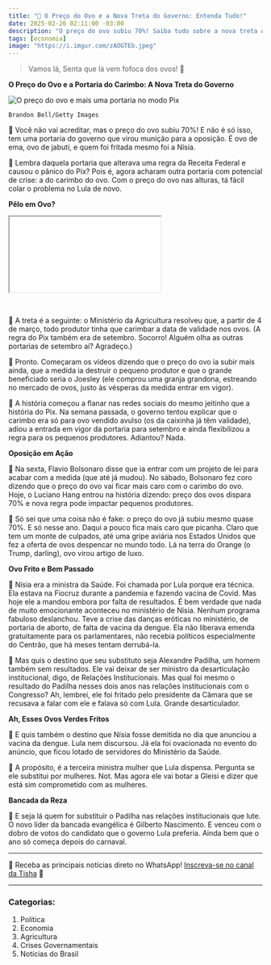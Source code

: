 ```yaml
---
title: "🥚 O Preço do Ovo e a Nova Treta do Governo: Entenda Tudo!"
date: 2025-02-26 02:11:00 -03:00
description: "O preço do ovo subiu 70%! Saiba tudo sobre a nova treta do governo e as teorias da conspiração."
tags: [economia]
image: "https://i.imgur.com/zAOGTEb.jpeg"
---
```


> Vamos lá, Senta que lá vem fofoca dos ovos! 🥚

**O Preço do Ovo e a Portaria do Carimbo: A Nova Treta do Governo**

![O preço do ovo e mais uma portaria no modo Pix](https://i.imgur.com/zAOGTEb.jpeg)

    Brandon Bell/Getty Images

👀 Você não vai acreditar, mas o preço do ovo subiu 70%! E não é só isso, tem uma portaria do governo que virou munição para a oposição. É ovo de ema, ovo de jabuti, e quem foi fritada mesmo foi a Nísia.

👀 Lembra daquela portaria que alterava uma regra da Receita Federal e causou o pânico do Pix? Pois é, agora acharam outra portaria com potencial de crise: a do carimbo do ovo. Com o preço do ovo nas alturas, tá fácil colar o problema no Lula de novo.

**Pêlo em Ovo?**

<div class="video-wrapper">
<div class="plyr__video-embed" id="youtube-player">
<iframe src="[https://www.youtube.com/embed/SnS3-aWHoq0](https://www.youtube.com/embed/F5s45rAVidQ?si=iTlfNlsH4Zi0cPF-&amp;start=105)" allowfullscreen="" allowtransparency="" allow="autoplay"></iframe>
</div>
</div>
<p><br /></p>

👀 A treta é a seguinte: o Ministério da Agricultura resolveu que, a partir de 4 de março, todo produtor tinha que carimbar a data de validade nos ovos. (A regra do Pix também era de setembro. Socorro! Alguém olha as outras portarias de setembro aí? Agradeço.)

👀 Pronto. Começaram os vídeos dizendo que o preço do ovo ia subir mais ainda, que a medida ia destruir o pequeno produtor e que o grande beneficiado seria o Joesley (ele comprou uma granja grandona, estreando no mercado de ovos, justo às vésperas da medida entrar em vigor).

👀 A história começou a flanar nas redes sociais do mesmo jeitinho que a história do Pix. Na semana passada, o governo tentou explicar que o carimbo era só para ovo vendido avulso (os da caixinha já têm validade), adiou a entrada em vigor da portaria para setembro e ainda flexibilizou a regra para os pequenos produtores. Adiantou? Nada.

**Oposição em Ação**

👀 Na sexta, Flavio Bolsonaro disse que ia entrar com um projeto de lei para acabar com a medida (que até já mudou). No sábado, Bolsonaro fez coro dizendo que o preço do ovo vai ficar mais caro com o carimbo do ovo. Hoje, o Luciano Hang entrou na história dizendo: preço dos ovos dispara 70% e nova regra pode impactar pequenos produtores.

👀 Só sei que uma coisa não é fake: o preço do ovo já subiu mesmo quase 70%. E só nesse ano. Daqui a pouco fica mais caro que picanha. Claro que tem um monte de culpados, até uma gripe aviária nos Estados Unidos que fez a oferta de ovos despencar no mundo todo. Lá na terra do Orange (o Trump, darling), ovo virou artigo de luxo.

**Ovo Frito e Bem Passado**

👀 Nísia era a ministra da Saúde. Foi chamada por Lula porque era técnica. Ela estava na Fiocruz durante a pandemia e fazendo vacina de Covid. Mas hoje ele a mandou embora por falta de resultados. É bem verdade que nada de muito emocionante aconteceu no ministério de Nísia. Nenhum programa fabuloso deslanchou. Teve a crise das danças eróticas no ministério, de portaria de aborto, de falta de vacina da dengue. Ela não liberava emenda gratuitamente para os parlamentares, não recebia políticos especialmente do Centrão, que há meses tentam derrubá-la.

👀 Mas quis o destino que seu substituto seja Alexandre Padilha, um homem também sem resultados. Ele vai deixar de ser ministro da desarticulação institucional, digo, de Relações Institucionais. Mas qual foi mesmo o resultado do Padilha nesses dois anos nas relações institucionais com o Congresso? Ah, lembrei, ele foi fritado pelo presidente da Câmara que se recusava a falar com ele e falava só com Lula. Grande desarticulador.

**Ah, Esses Ovos Verdes Fritos**

👀 E quis também o destino que Nísia fosse demitida no dia que anunciou a vacina da dengue. Lula nem discursou. Já ela foi ovacionada no evento do anúncio, que ficou lotado de servidores do Ministério da Saúde.

👀 A propósito, é a terceira ministra mulher que Lula dispensa. Pergunta se ele substitui por mulheres. Not. Mas agora ele vai botar a Gleisi e dizer que está sim comprometido com as mulheres.

**Bancada da Reza**

👀 E seja lá quem for substituir o Padilha nas relações institucionais que lute. O novo líder da bancada evangélica é Gilberto Nascimento. E venceu com o dobro de votos do candidato que o governo Lula preferia. Ainda bem que o ano só começa depois do carnaval.

---

🌟 Receba as principais notícias direto no WhatsApp! [Inscreva-se no canal da Tisha](https://www.whatsapp.com/channel/0029VaiPYBPLo4heVf0U3u2d) 📲

---

### **Categorias:**
1. Política
2. Economia
3. Agricultura
4. Crises Governamentais
5. Notícias do Brasil
